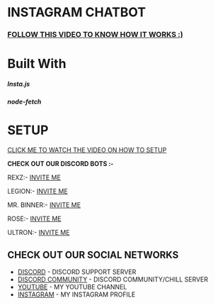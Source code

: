 # INSTAGRAM CHATBOT
### [FOLLOW THIS VIDEO TO KNOW HOW IT WORKS :)](https://youtu.be/5DZVcMSotIc/)

# Built With
<h5>Insta.js</h5>
<h5>node-fetch</h5>

# SETUP

[CLICK ME TO WATCH THE VIDEO ON HOW TO SETUP](https://youtube.com/c/VenomExE)

**CHECK OUT OUR DISCORD BOTS :-**</p>
REXZ:- [INVITE ME](https://discord.com/oauth2/authorize?client_id=856741116912861276&permissions=261993005047&scope=bot)

LEGION:- [INVITE ME](https://discord.com/oauth2/authorize?client_id=843638969639239711&permissions=261993005047&scope=bot)

MR. BINNER:- [INVITE ME](https://discord.com/oauth2/authorize?client_id=878935393360293908&permissions=261993005047&scope=bot)

ROSE:- [INVITE ME](https://discord.com/oauth2/authorize?client_id=879589599062679552&permissions=261993005047&scope=bot)

ULTRON:- [INVITE ME](https://discord.com/oauth2/authorize?client_id=782555605076279316&permissions=261993005047&scope=bot)


## CHECK OUT OUR SOCIAL NETWORKS

* [DISCORD](https://discord.gg/cuBErWDy68) - DISCORD SUPPORT SERVER
* [DISCORD COMMUNITY](https://discord.gg/DJRUcDHCKv) - DISCORD COMMUNITY/CHILL SERVER
* [YOUTUBE](https://www.youtube.com/c/VenomExE/) - MY YOUTUBE CHANNEL
* [INSTAGRAM](https://instagram.com/itz_me_venomop) - MY INSTAGRAM PROFILE
